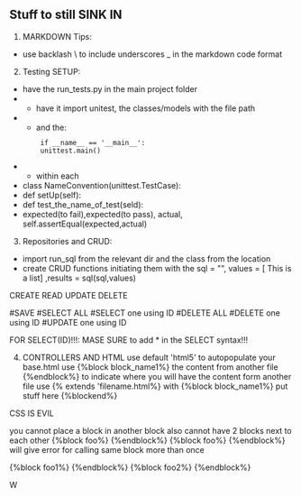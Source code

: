 ## Stuff to still SINK IN

1. MARKDOWN Tips: 
- use backlash \\ to include underscores \_ in the markdown code format

2. Testing SETUP: 
- have the run_tests.py in the main project folder
- - have it import unitest, the classes/models with the file path
- - and the: 
<code><p> if \_\_name\_\_ == '\_\_main\_\_': <br> unittest.main() </p></code>
- - within each 
- class NameConvention(unittest.TestCase):
- def setUp(self):
- def test_the_name_of_test(seld):
- expected(to fail),expected(to pass), actual, self.assertEqual(expected,actual)

3. Repositories and CRUD:
- import run_sql from the relevant dir and the class from the location
- create CRUD functions initiating them with the sql = "", values = [ This is a list] ,results = sql(sql,values)

CREATE
READ
UPDATE
DELETE

#SAVE
#SELECT ALL
#SELECT one using ID
#DELETE ALL
#DELETE one using ID
#UPDATE one using ID


FOR SELECT(ID)!!!: 
MASE SURE to add * in the SELECT syntax!!! 


4. CONTROLLERS AND HTML
use default 'html5' to autopopulate your base.html
use {%block block_name1%}    the content from another file   {%endblock%} to indicate where you will have the content form another file
use {% extends 'filename.html%} with {%block block_name1%} put stuff here {%blockend%}

CSS IS EVIL

you cannot place a block in another block
also cannot have 2 blocks next to each other 
{%block foo%} {%endblock%}
{%block foo%} {%endblock%}  will give error for calling same block more than once

{%block foo1%} {%endblock%}
{%block foo2%} {%endblock%}

W
